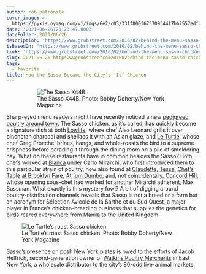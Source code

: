 ```yaml
---
author: rob patronite
cover_image: >-
  https://pyxis.nymag.com/v1/imgs/6e2/c03/331f800f675709344f7bb7557edfb39bf3-04-bird-lede.1x.rsocial.w1200.jpg
date: '2021-06-26T23:23:47.000Z'
dateFolder: 2021/06/26
description: 'https://www.grubstreet.com/2016/02/behind-the-menu-sasso-chicken.html'
isBasedOn: 'https://www.grubstreet.com/2016/02/behind-the-menu-sasso-chicken.html'
link: 'https://www.grubstreet.com/2016/02/behind-the-menu-sasso-chicken.html'
slug: 2021-06-26-httpswwwgrubstreetcom201602behind-the-menu-sasso-chickenhtml
tags:
  - favorite
title: How the Sasso Became the City’s ‘It’ Chicken
---
```

<figure><picture><figure><img alt="The Sasso X44B." data-content-img="" src="https://pyxis.nymag.com/v1/imgs/6e2/c03/331f800f675709344f7bb7557edfb39bf3-04-bird-lede.rsquare.w400.jpg"/><figcaption>The Sasso X44B. Photo: Bobby Doherty/New York Magazine</figcaption></figure></picture></figure>
<p>Sharp-eyed menu readers might have recently noticed a new <a href="http://www.grubstreet.com/bestofnewyork/best-chicken-nyc.html">pedigreed poultry around town</a>. The Sasso chicken, as it’s called, has quickly become a signature dish at both <a href="http://nymag.com/listings/restaurant/lowlife/">Lowlife</a>, where chef Alex Leonard grills it over binchotan charcoal and shellacs it with an Asian glaze, and <a href="http://nymag.com/listings/restaurant/le-turtle/">Le Turtle</a>, whose chef Greg Proechel brines, hangs, and whole-roasts the bird to a supreme crispness before parading it through the dining room on a pile of smoldering hay. What do these restaurants have in common besides the Sasso? Both chefs worked at <a href="http://nymag.com/listings/restaurant/blanca/">Blanca</a> under Carlo Mirarchi, who first introduced them to this particular strain of poultry, now also found at <a href="http://nymag.com/listings/restaurant/claudette/">Claudette</a>, <a href="http://tessanyc.com/">Tessa</a>, <a href="http://nymag.com/listings/restaurant/brooklyn-fare/">Chef’s Table at Brooklyn Fare</a>, <a href="http://nymag.com/listings/restaurant/atrium-brooklyn/">Atrium Dumbo</a>, and, not coincidentally, <a href="http://nymag.com/listings/restaurant/concord-hill/">Concord Hill</a>, whose opening sous-chef had worked for another Mirarchi adherent, Max Sussman. What exactly is this mystery fowl? A bit of digging around poultry-distribution channels reveals that Sasso is not a breed or a farm but an acronym for Sélection Avicole de la Sarthe et du Sud Ouest, a major player in France’s chicken-breeding business that supplies the genetics for birds reared everywhere from Manila to the United Kingdom.</p>
<figure><img alt="Le Turtle’s roast Sasso chicken." data-content-img="" src="https://pyxis.nymag.com/v1/imgs/767/b80/df4e721c60fb184e7055d0043003f1c112-04-bird-02.2x.w710.jpg" srcset="https://pyxis.nymag.com/v1/imgs/767/b80/df4e721c60fb184e7055d0043003f1c112-04-bird-02.w710.jpg 1x, https://pyxis.nymag.com/v1/imgs/767/b80/df4e721c60fb184e7055d0043003f1c112-04-bird-02.2x.w710.jpg 2x"/><figcaption>Le Turtle’s roast Sasso chicken. Photo: Bobby Doherty/New York Magazine</figcaption></figure>
<p>Sasso’s presence on posh New York plates is owed to the efforts of Jacob Helfrich, second-generation owner of <a href="http://www.watkinspoultry.com/">Watkins Poultry Merchants</a> in East New York, a wholesale distributor to the city’s 80-odd live-animal markets.</p>
